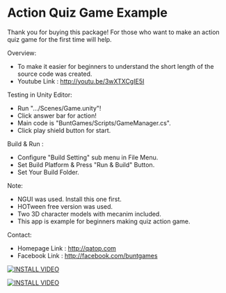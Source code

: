 Action Quiz Game Example
========================

Thank you for buying this package!
For those who want to make an action quiz game for the first time will help.

Overview:
- To make it easier for beginners to understand 
  the short length of the source code was created.
- Youtube Link : http://youtu.be/3wXTXCgIE5I

Testing in Unity Editor: 
- Run ".../Scenes/Game.unity"!
- Click answer bar for action!
- Main code is "BuntGames/Scripts/GameManager.cs".
- Click play shield button for start.

Build & Run :
- Configure "Build Setting" sub menu in File Menu.
- Set Build Platform & Press "Run & Build" Button.
- Set Your Build Folder.

Note:
- NGUI was used. Install this one first.
- HOTween free version was used.
- Two 3D character models with mecanim included.
- This app is example for beginners making quiz action game.

Contact:
- Homepage Link : http://qatop.com
- Facebook Link : http://facebook.com/buntgames


[![INSTALL VIDEO](http://img.youtube.com/vi/E7oWrSpjGls/0.jpg)](http://www.youtube.com/watch?v=E7oWrSpjGls)


[![INSTALL VIDEO](http://img.youtube.com/vi/9IcwD9ZB5nM/0.jpg)](http://www.youtube.com/watch?v=9IcwD9ZB5nM)
